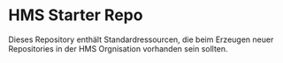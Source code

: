 # HMS Starter Repo

Dieses Repository enthält Standardressourcen, die beim Erzeugen neuer Repositories in der HMS Orgnisation vorhanden sein sollten.

